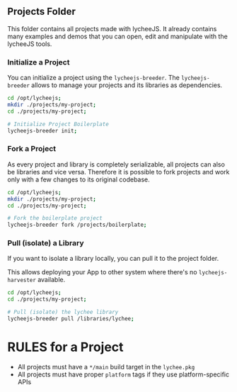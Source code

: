 
## Projects Folder

This folder contains all projects made with lycheeJS. It already
contains many examples and demos that you can open, edit and
manipulate with the lycheeJS tools.



### Initialize a Project

You can initialize a project using the `lycheejs-breeder`.
The `lycheejs-breeder` allows to manage your projects and its
libraries as dependencies.


```bash
cd /opt/lycheejs;
mkdir ./projects/my-project;
cd ./projects/my-project;

# Initialize Project Boilerplate
lycheejs-breeder init;
```



### Fork a Project

As every project and library is completely serializable, all
projects can also be libraries and vice versa. Therefore it
is possible to fork projects and work only with a few changes
to its original codebase.


```bash
cd /opt/lycheejs;
mkdir ./projects/my-project;
cd ./projects/my-project;

# Fork the boilerplate project
lycheejs-breeder fork /projects/boilerplate;
```



### Pull (isolate) a Library

If you want to isolate a library locally, you can
pull it to the project folder.

This allows deploying your App to other system where there's
no `lycheejs-harvester` available.

```bash
cd /opt/lycheejs;
cd ./projects/my-project;

# Pull (isolate) the lychee library
lycheejs-breeder pull /libraries/lychee;
```



# RULES for a Project

- All projects must have a `*/main` build target in the `lychee.pkg`
- All projects must have proper `platform` tags if they use platform-specific APIs

